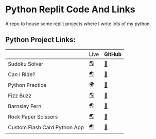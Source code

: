 # Python Replit Code And Links
A repo to house some replit projects where I write lots of my python.

## Python Project Links:

<table class="tg">
<thead>
  <tr>
    <th class="tg-0lax"></th>
    <th class="tg-0lax"><span style="font-weight:400;font-style:normal">Live</span></th>
    <th class="tg-0lax">GitHub</th>
  </tr>
</thead>
<tbody>
  <tr>
    <td class="tg-0lax">Sudoku Solver</td>
    <td class="tg-0lax"><a href="https://replit.com/@fullstack11235/Sudoku-1#main.py" target="_blank" rel="noopener noreferrer">🌎</td>
    <td class="tg-0lax"><a href="https://github.com/mathcodes/PythonReplitCodeAndLinks/tree/main/SudokuSolver" target="_blank" rel="noopener noreferrer">📂</a></td>
  </tr>
  <tr>
    <td class="tg-0lax">Can I Ride?</td>
    <td class="tg-0lax"><a href="https://replit.com/@fullstack11235/Can-I-Ride-START#main.py" target="_blank" rel="noopener noreferrer">🌏</a></td>
    <td class="tg-0lax"><a href="https://github.com/mathcodes/PythonReplitCodeAndLinks/tree/main/CanIRide">📂</a></td>
  </tr>
  <tr>
    <td class="tg-0lax">Python Practice</td>
    <td class="tg-0lax">🌍</td>
    <td class="tg-0lax"><a href="https://github.com/mathcodes/PythonReplitCodeAndLinks/tree/main/PythonPractice">📂</a></td>
  </tr>
  <tr>
    <td class="tg-0lax">Fizz Buzz</td>
    <td class="tg-0lax"><a href="https://replit.com/@fullstack11235/FizzBuzz">🌎</a></td>
    <td class="tg-0lax"><a href="https://github.com/mathcodes/PythonReplitCodeAndLinks/tree/main/FizzBuzz">📂</a></td>
  </tr>
  <tr>
    <td class="tg-0lax">Barnsley Fern</td>
    <td class="tg-7h26"><a href="https://replit.com/@fullstack11235/The-Barnsley-fern-in-Python#main.py" target="_blank" rel="noopener noreferrer">🌏</a></td>
    <td class="tg-0lax"><a href="https://github.com/mathcodes/PythonReplitCodeAndLinks/tree/main/BarnsleyFern">📂</a></td>
  </tr>
  <tr>
    <td class="tg-0lax">Rock Paper Scissors</td>
    <td class="tg-7h26"><a href="https://replit.com/@fullstack11235/RockPaperScissors#main.py" target="_blank" rel="noopener noreferrer">🌏</a></td>
    <td class="tg-0lax"><a href="https://github.com/mathcodes/PythonReplitCodeAndLinks/tree/main/RockPaperScissors">📂</a></td>

  </tr>
    <tr>
    <td class="tg-0lax">Custom Flash Card Python App</td>
    <td class="tg-7h26"><a href="https://replit.com/@fullstack11235/CustomFlashCardPythonApp?v=1" target="_blank" rel="noopener noreferrer">🌏</a></td>
    <td class="tg-0lax"><a href="https://github.com/mathcodes/PythonReplitCodeAndLinks/tree/main/CustomFlashCardPythonApp">📂</a></td>

  </tr>
</tbody>
</table>
